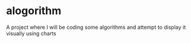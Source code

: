 # alogorithm
A project where I will be coding some algorithms and attempt to display it visually using charts
